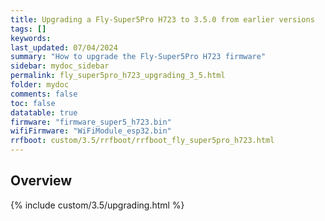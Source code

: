 ```yaml
---
title: Upgrading a Fly-Super5Pro H723 to 3.5.0 from earlier versions
tags: []
keywords: 
last_updated: 07/04/2024
summary: "How to upgrade the Fly-Super5Pro H723 firmware"
sidebar: mydoc_sidebar
permalink: fly_super5pro_h723_upgrading_3_5.html
folder: mydoc
comments: false
toc: false
datatable: true
firmware: "firmware_super5_h723.bin"
wifiFirmware: "WiFiModule_esp32.bin"
rrfboot: custom/3.5/rrfboot/rrfboot_fly_super5pro_h723.html
---
```


## Overview

{% include custom/3.5/upgrading.html %}
